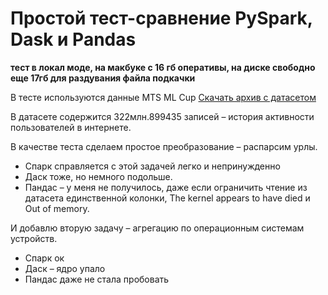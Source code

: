 # Простой тест-сравнение PySpark, Dask и Pandas
**тест в локал моде, на макбуке с 16 гб оперативы, на диске свободно еще 17гб для раздувания файла подкачки**

В тесте используются данные MTS ML Cup
[Скачать архив с датасетом](https://storage.yandexcloud.net/ds-ods/files/materials/124f46f0/competition_data_final_pqt.zip)

В датасете содержится 322млн.899435 записей – история активности пользователей в интернете.


В качестве теста сделаем простое преобразование – распарсим урлы.
- Спарк справляется с этой задачей легко и непринужденно
- Даск тоже, но немного подольше.
- Пандас – у меня не получилось, даже если ограничить чтение из датасета единственной колонки, The kernel appears to have died и Out of memory.

И добавлю вторую задачу – агрегацию по операционным системам устройств.
- Спарк ок
- Даск – ядро упало
- Пандас даже не стала пробовать